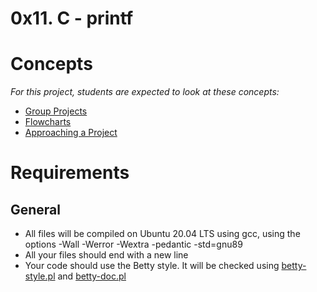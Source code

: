 # 0x11. C - printf

# Concepts

_For this project, students are expected to look at these concepts:_
  - [Group Projects](https://alx-intranet.hbtn.io/concepts/111)
  - [Flowcharts](https://alx-intranet.hbtn.io/concepts/130)
  - [Approaching a Project](https://alx-intranet.hbtn.io/concepts/350)

# Requirements
## General
  - All files will be compiled on Ubuntu 20.04 LTS using gcc, using the options -Wall -Werror -Wextra -pedantic -std=gnu89
  - All your files should end with a new line
  - Your code should use the Betty style. It will be checked using [betty-style.pl](https://github.com/holbertonschool/Betty/blob/master/betty-style.pl) and [betty-doc.pl](https://github.com/holbertonschool/Betty/blob/master/betty-doc.pl)
